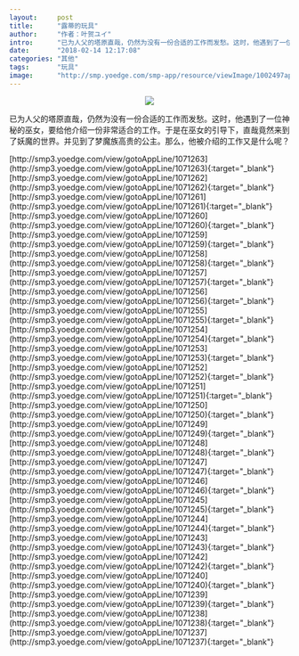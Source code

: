 ```yaml
---
layout:     post
title:      "露蒂的玩具"
author:     "作者：叶贺ユイ"
intro:      "已为人父的塔原直哉，仍然为没有一份合适的工作而发愁。这时，他遇到了一位神秘的巫女，要给他介绍一份非常适合的工作。于是在巫女的引导下，直哉竟然来到了妖魔的世界。并见到了梦魔族高贵的公主。那么，他被介绍的工作又是什么呢？"
date:       "2018-02-14 12:17:08"
categories: "其他"
tags:       "玩具"
image:      "http://smp.yoedge.com/smp-app/resource/viewImage/1002497appline.png"
---
```

<div style="text-align: center">
<p><img src="http://smp.yoedge.com/smp-app/resource/viewImage/1002497appline.png"/></p>
</div>
<p class="post-meta">
<span>已为人父的塔原直哉，仍然为没有一份合适的工作而发愁。这时，他遇到了一位神秘的巫女，要给他介绍一份非常适合的工作。于是在巫女的引导下，直哉竟然来到了妖魔的世界。并见到了梦魔族高贵的公主。那么，他被介绍的工作又是什么呢？</span>
</p>
[http://smp3.yoedge.com/view/gotoAppLine/1071263](http://smp3.yoedge.com/view/gotoAppLine/1071263){:target="_blank"}
[http://smp3.yoedge.com/view/gotoAppLine/1071262](http://smp3.yoedge.com/view/gotoAppLine/1071262){:target="_blank"}
[http://smp3.yoedge.com/view/gotoAppLine/1071261](http://smp3.yoedge.com/view/gotoAppLine/1071261){:target="_blank"}
[http://smp3.yoedge.com/view/gotoAppLine/1071260](http://smp3.yoedge.com/view/gotoAppLine/1071260){:target="_blank"}
[http://smp3.yoedge.com/view/gotoAppLine/1071259](http://smp3.yoedge.com/view/gotoAppLine/1071259){:target="_blank"}
[http://smp3.yoedge.com/view/gotoAppLine/1071258](http://smp3.yoedge.com/view/gotoAppLine/1071258){:target="_blank"}
[http://smp3.yoedge.com/view/gotoAppLine/1071257](http://smp3.yoedge.com/view/gotoAppLine/1071257){:target="_blank"}
[http://smp3.yoedge.com/view/gotoAppLine/1071256](http://smp3.yoedge.com/view/gotoAppLine/1071256){:target="_blank"}
[http://smp3.yoedge.com/view/gotoAppLine/1071255](http://smp3.yoedge.com/view/gotoAppLine/1071255){:target="_blank"}
[http://smp3.yoedge.com/view/gotoAppLine/1071254](http://smp3.yoedge.com/view/gotoAppLine/1071254){:target="_blank"}
[http://smp3.yoedge.com/view/gotoAppLine/1071253](http://smp3.yoedge.com/view/gotoAppLine/1071253){:target="_blank"}
[http://smp3.yoedge.com/view/gotoAppLine/1071252](http://smp3.yoedge.com/view/gotoAppLine/1071252){:target="_blank"}
[http://smp3.yoedge.com/view/gotoAppLine/1071251](http://smp3.yoedge.com/view/gotoAppLine/1071251){:target="_blank"}
[http://smp3.yoedge.com/view/gotoAppLine/1071250](http://smp3.yoedge.com/view/gotoAppLine/1071250){:target="_blank"}
[http://smp3.yoedge.com/view/gotoAppLine/1071249](http://smp3.yoedge.com/view/gotoAppLine/1071249){:target="_blank"}
[http://smp3.yoedge.com/view/gotoAppLine/1071248](http://smp3.yoedge.com/view/gotoAppLine/1071248){:target="_blank"}
[http://smp3.yoedge.com/view/gotoAppLine/1071247](http://smp3.yoedge.com/view/gotoAppLine/1071247){:target="_blank"}
[http://smp3.yoedge.com/view/gotoAppLine/1071246](http://smp3.yoedge.com/view/gotoAppLine/1071246){:target="_blank"}
[http://smp3.yoedge.com/view/gotoAppLine/1071245](http://smp3.yoedge.com/view/gotoAppLine/1071245){:target="_blank"}
[http://smp3.yoedge.com/view/gotoAppLine/1071244](http://smp3.yoedge.com/view/gotoAppLine/1071244){:target="_blank"}
[http://smp3.yoedge.com/view/gotoAppLine/1071243](http://smp3.yoedge.com/view/gotoAppLine/1071243){:target="_blank"}
[http://smp3.yoedge.com/view/gotoAppLine/1071242](http://smp3.yoedge.com/view/gotoAppLine/1071242){:target="_blank"}
[http://smp3.yoedge.com/view/gotoAppLine/1071240](http://smp3.yoedge.com/view/gotoAppLine/1071240){:target="_blank"}
[http://smp3.yoedge.com/view/gotoAppLine/1071239](http://smp3.yoedge.com/view/gotoAppLine/1071239){:target="_blank"}
[http://smp3.yoedge.com/view/gotoAppLine/1071238](http://smp3.yoedge.com/view/gotoAppLine/1071238){:target="_blank"}
[http://smp3.yoedge.com/view/gotoAppLine/1071237](http://smp3.yoedge.com/view/gotoAppLine/1071237){:target="_blank"}


